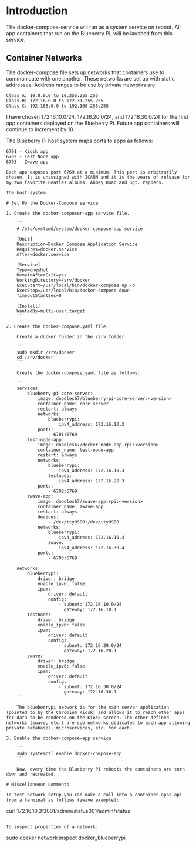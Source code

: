 # Introduction

The docker-compose-service will run as a system service on reboot. All app containers that run on the Blueberry Pi, will be lauched from this service.

## Container Networks

The docker-compose file sets up networks that containers use to communicate with one another. These networks are set up with static addresses. Address ranges to be use by private networks are:

```
Class A: 10.0.0.0 to 10.255.255.255
Class B: 172.16.0.0 to 172.31.255.255
Class C: 192.168.0.0 to 192.168.255.255
```

I have chosen 172.16.10.0/24, 172.16.20.0/24, and 172.16.30.0/24 for the first app containers deployed on the Blueberry Pi. Future app containers will continue to increment by 10.

The Blueberry Pi host system maps ports to apps as follows:

```
6701 - Kiosk app
6702 - Test Node app
6703 - Zwave app

Each app exposes port 6769 at a minimum. This port is arbitrarily chosen. It is unassigned with ICANN and it is the years of release for my two favorite Beatles albums, Abbey Road and Sgt. Peppers.

The host system

# Set Up the Docker-Compose service

1. Create the docker-composer-app.service file.

    ```
    # /etc/systemd/system/docker-compose-app.service

    [Unit]
    Description=Docker Compose Application Service
    Requires=docker.service
    After=docker.service

    [Service]
    Type=oneshot
    RemainAfterExit=yes
    WorkingDirectory=/srv/docker
    ExecStart=/usr/local/bin/docker-compose up -d
    ExecStop=/usr/local/bin/docker-compose down
    TimeoutStartSec=0

    [Install]
    WantedBy=multi-user.target
    ```

2. Create the docker-compose.yaml file.

    Create a docker folder in the /srv folder

    ```
    sudo mkdir /srv/docker
    cd /srv/docker
    ```

    Create the docker-compose.yaml file as follows:

    ```
    services:
        blueberry-pi-core-server:
            image: doodles67/blueberry-pi-core-server:<version>
            container_name: core-server
            restart: always
            networks: 
                blueberrypi:
                    ipv4_address: 172.16.10.2
            ports:
                - 6701:6769
        test-node-app:
            image: doodles67/docker-node-app-rpi:<version>
            container_name: test-node-app
            restart: always
            networks: 
                blueberrypi:
                    ipv4_address: 172.16.10.3
                testnode:
                    ipv4_address: 172.16.20.3
            ports:
                - 6702:6769
        zwave-app:
            image: doodles67/zwave-app-rpi:<version>
            container_name: zwave-app
            restart: always
            devices: 
                - /dev/ttyUSB0:/dev/ttyUSB0
            networks:
                blueberrypi:
                    ipv4_address: 172.16.10.4
                zwave:
                    ipv4_address: 172.16.30.4
            ports:
                - 6703:6769
    
    networks:
        blueberrypi:
            driver: bridge
            enable_ipv6: false
            ipam:
                driver: default
                config:
                    - subnet: 172.16.10.0/24
                      gateway: 172.16.10.1
        testnode:
            driver: bridge
            enable_ipv6: false
            ipam:
                driver: default
                config:
                    - subnet: 172.16.20.0/24
                      gateway: 172.16.20.1
        zwave:
            driver: bridge
            enable_ipv6: false
            ipam:
                driver: default
                config:
                    - subnet: 172.16.30.0/24
                      gateway: 172.16.30.1
    ```

    The blueberrypi network is for the main server application (pointed to by the Chromium Kiosk) and allows it to reach other apps for data to be rendered on the Kiosk screen. The other defined networks (zwave, etc.) are sub-networks dedicated to each app allowing private databases, microservices, etc. for each.

3. Enable the docker-compose-app service

    ```
    sudo systemctl enable docker-compose-app
    ```

    Now, every time the Blueberry Pi reboots the containers are torn down and recreated.

# Miscellaneous Comments

To test network setup you can make a call into a container apps api from a terminal as follows (zwave example):

```
curl 172.16.10.3:3001/admin/status001/admin/status
```

To inspect properties of a network:

```
sudo docker network inspect docker_blueberrypi
```

